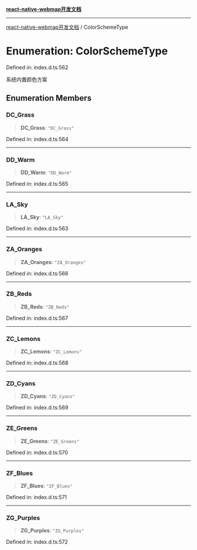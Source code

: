 [**react-native-webmap开发文档**](../README.md)

***

[react-native-webmap开发文档](../globals.md) / ColorSchemeType

# Enumeration: ColorSchemeType

Defined in: index.d.ts:562

系统内置颜色方案

## Enumeration Members

### DC\_Grass

> **DC\_Grass**: `"DC_Grass"`

Defined in: index.d.ts:564

***

### DD\_Warm

> **DD\_Warm**: `"DD_Warm"`

Defined in: index.d.ts:565

***

### LA\_Sky

> **LA\_Sky**: `"LA_Sky"`

Defined in: index.d.ts:563

***

### ZA\_Oranges

> **ZA\_Oranges**: `"ZA_Oranges"`

Defined in: index.d.ts:566

***

### ZB\_Reds

> **ZB\_Reds**: `"ZB_Reds"`

Defined in: index.d.ts:567

***

### ZC\_Lemons

> **ZC\_Lemons**: `"ZC_Lemons"`

Defined in: index.d.ts:568

***

### ZD\_Cyans

> **ZD\_Cyans**: `"ZD_Cyans"`

Defined in: index.d.ts:569

***

### ZE\_Greens

> **ZE\_Greens**: `"ZE_Greens"`

Defined in: index.d.ts:570

***

### ZF\_Blues

> **ZF\_Blues**: `"ZF_Blues"`

Defined in: index.d.ts:571

***

### ZG\_Purples

> **ZG\_Purples**: `"ZG_Purples"`

Defined in: index.d.ts:572
